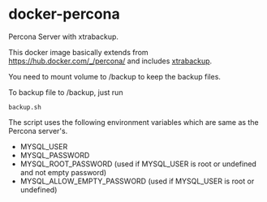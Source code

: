 # docker-percona
Percona Server with xtrabackup.

This docker image basically extends from https://hub.docker.com/_/percona/ and includes [xtrabackup](https://www.percona.com/doc/percona-xtrabackup/LATEST/index.html).

You need to mount volume to /backup to keep the backup files.

To backup file to /backup, just run 

    backup.sh

The script uses the following environment variables which are same as the Percona server's.

* MYSQL_USER 
* MYSQL_PASSWORD
* MYSQL_ROOT_PASSWORD (used if MYSQL_USER is root or undefined and not empty password)
* MYSQL_ALLOW_EMPTY_PASSWORD (used if MYSQL_USER is root or undefined)
